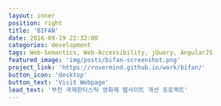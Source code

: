 ```yaml
---
layout: inner
position: right
title: 'BIFAN'
date: 2016-09-19 22:32:00
categories: development
tags: Web-Semantics, Web-Accessibility, jQuery, AngularJS
featured_image: 'img/posts/bifan-screenshot.png'
project_link: 'https://rovermind.github.io/work/bifan/'
button_icon: 'desktop'
button_text: 'Visit Webpage'
lead_text: '부천 국제판타스틱 영화제 웹사이트 개선 프로젝트'
---
```

